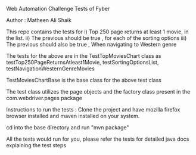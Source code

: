 Web Automation Challenge Tests of Fyber

Author : Matheen Ali Shaik

This repo contains the tests for
i) Top 250 page returns at least 1 movie, in the list.
ii) The previous should be true , for each of the sorting options
iii) The previous should also be true , When navigating to Western genre

The tests for the above are in the TestTopMoviesChart class as testTop250PageReturnsAtleast1Movie,
testSortingOptionsList, testNavigationWesternGenreMovies

TestMoviesChartBase is the base class for the above test class

The test class utilizes the page objects and the factory class present in the com.webdriver.pages package

Instructions to run the tests : Clone the project and
have mozilla firefox browser installed and maven installed on your system.

cd into the base directory and run "mvn package"

All the tests would run for you, please refer the tests for detailed java docs explaining the test steps
